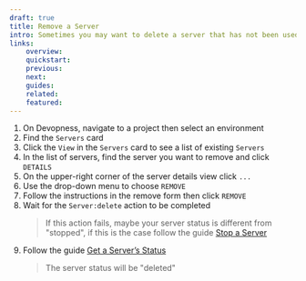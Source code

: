```yaml
---
draft: true
title: Remove a Server
intro: Sometimes you may want to delete a server that has not been used recently. Remove a server to delete all the server data from the cloud provider.
links:
    overview:
    quickstart:
    previous:
    next:
    guides:
    related:
    featured:
---
```


1. On Devopness, navigate to a project then select an environment
1. Find the `Servers` card
1. Click the `View` in the `Servers` card to see a list of existing `Servers`
1. In the list of servers, find the server you want to remove and click `DETAILS`
1. On the upper-right corner of the server details view click `...`
1. Use the drop-down menu to choose `REMOVE`
1. Follow the instructions in the remove form then click `REMOVE`
5. Wait for the `Server:delete` action to be completed
    > If this action fails, maybe your server status is different from "stopped", if this is the case follow the guide [Stop a Server](/docs/servers/stop-server)
6. Follow the guide [Get a Server’s Status](/docs/servers/get-server-status)
    > The server status will be "deleted"

